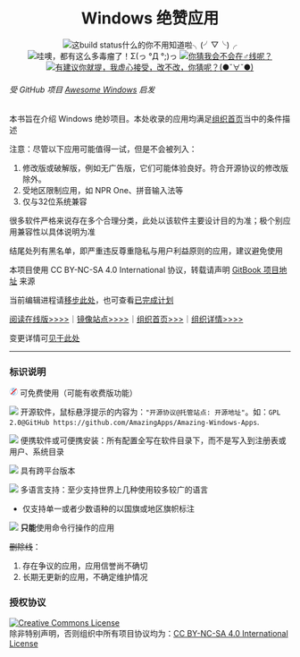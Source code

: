 <h1 align="center">Windows 绝赞应用</h1>

<p align="center">
<img src="https://img.shields.io/badge/build-passing-green.svg" title="这build status什么的你不用知道啦╮(╯▽╰)╭" />
<img src="https://img.shields.io/badge/%E5%BA%94%E7%94%A8%E6%80%BB%E6%95%B0-316-blue.svg" title="哇噢，都有这么多毒瘤了！Σ(っ °Д °;)っ" /> 
<a href="https://t.me/joinchat/AAAAAESLWZxuUSkUqqk1rA" target="_blank">
<img src="https://img.shields.io/badge/%E2%98%8E%EF%B8%8F%E8%81%94%E7%B3%BB-telegram-ff69b4.svg" title="你猜我会不会在♂线呢？"/>
</a>
<a href="https://github.com/AmazingApps/Amazing-Windows-Apps/issues" target="_blank">
<img src="https://img.shields.io/github/issues/AmazingApps/Amazing-Windows-Apps.svg" title="有建议你就提，我虚心接受，改不改，你猜呢？(●ˇ∀ˇ●)"/>
</a>
</p>

###### 受 GitHub 项目 [Awesome Windows](https://github.com/Awesome-Windows/Awesome) 启发

本书旨在介绍 Windows 绝妙项目。本处收录的应用均满足[组织首页](http://amazingapps.org/#two)当中的条件描述

注意：尽管以下应用可能值得一试，但是不会被列入：

1. 修改版或破解版，例如无广告版，它们可能体验良好。符合开源协议的修改版除外。
2. 受地区限制应用，如 NPR One、拼音输入法等
3. 仅与32位系统兼容

很多软件严格来说存在多个合理分类，此处以该软件主要设计目的为准；极个别应用兼容性以具体说明为准

结尾处列有黑名单，即严重违反尊重隐私与用户利益原则的应用，建议避免使用

本项目使用 CC BY-NC-SA 4.0 International 协议，转载请声明 [GitBook 项目地址](https://www.gitbook.com/book/amazing-apps/windows-apps-that-amaze-us/details) 来源

当前编辑进程请[移步此处](https://github.com/AmazingApps/Amazing-Windows-Apps/issues?utf8=✓&q=label%3Aaccepted)，也可查看[已完成计划](https://github.com/AmazingApps/Amazing-Windows-Apps/issues?utf8=✓&q=label%3Adone)

[阅读在线版&gt;&gt;&gt;&gt;](https://amazing-apps.gitbooks.io/windows-apps-that-amaze-us)｜[镜像站点>>>>](https://windowsapp.org/)｜[组织首页>>>](http://amazingapps.org/)｜[组织详情>>>>](https://www.gitbook.com/read/book/amazing-apps/organization-wiki)

变更详情可[见于此处](https://github.com/AmazingApps/Amazing-Windows-Apps/commits/master)

---

### 标识说明

![](../assets/free.png) 可免费使用（可能有收费版功能）

![](../assets/open-source-icon.png) 开源软件，鼠标悬浮提示的内容为：`"开源协议@托管站点: 开源地址"`。如：`GPL 2.0@GitHub https://github.com/AmazingApps/Amazing-Windows-Apps`.

![](../assets/usb.png) 便携软件或可便携安装：所有配置全写在软件目录下，而不是写入到注册表或用户、系统目录

![](../assets/multi_platform.png) 具有跨平台版本

![](../assets/earth-globe.png) 多语言支持：至少支持世界上几种使用较多较广的语言

* 仅支持单一或者少数语种的以国旗或地区旗帜标注

![](../assets/command-line.png) **只能**使用命令行操作的应用

~~删除线~~：

1. 存在争议的应用，应用信誉尚不确切
2. 长期无更新的应用，不确定维护情况

### 授权协议

<a rel="license" href="http://creativecommons.org/licenses/by-nc-sa/4.0/"><img alt="Creative Commons License" style="border-width:0" src="https://i.creativecommons.org/l/by-nc-sa/4.0/88x31.png" /></a><br /> 除非特别声明，否则组织中所有项目协议均为：<a rel="license" href="http://creativecommons.org/licenses/by-nc-sa/4.0/">CC BY-NC-SA 4.0 International License</a>
